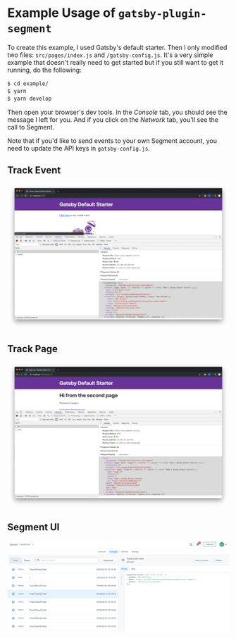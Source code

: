 # Example Usage of `gatsby-plugin-segment`

To create this example, I used Gatsby's default starter. Then I only modified two files: `src/pages/index.js` and `/gatsby-config.js`. It's a very simple example that doesn't really need to get started but if you still want to get it running, do the following:

```bash
$ cd example/
$ yarn
$ yarn develop
```

Then open your browser's dev tools. In the _Console_ tab, you should see the message I left for you. And if you click on the _Network_ tab, you'll see the call to Segment.

Note that if you'd like to send events to your own Segment account, you need to update the API keys in `gatsby-config.js`.

## Track Event

<img src="./assets/track_event.png">

## Track Page

<img src="./assets/track_page.png">

## Segment UI

<img src="./assets/segment_ui.png">
